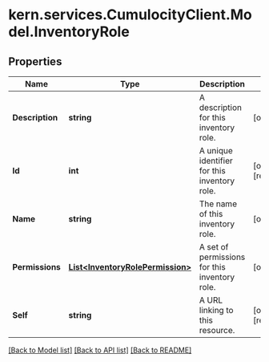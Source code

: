 
# kern.services.CumulocityClient.Model.InventoryRole

## Properties

Name | Type | Description | Notes
------------ | ------------- | ------------- | -------------
**Description** | **string** | A description for this inventory role. | [optional] 
**Id** | **int** | A unique identifier for this inventory role. | [optional] [readonly] 
**Name** | **string** | The name of this inventory role. | [optional] 
**Permissions** | [**List&lt;InventoryRolePermission&gt;**](InventoryRolePermission.md) | A set of permissions for this inventory role. | [optional] 
**Self** | **string** | A URL linking to this resource. | [optional] [readonly] 

[[Back to Model list]](../README.md#documentation-for-models)
[[Back to API list]](../README.md#documentation-for-api-endpoints)
[[Back to README]](../README.md)

